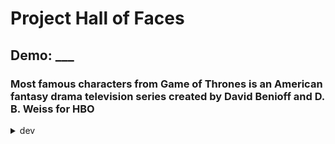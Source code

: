 # Project Hall of Faces 
## Demo: ___
### Most famous characters from Game of Thrones is an American fantasy drama television series created by David Benioff and D. B. Weiss for HBO

<details>
  <summary>dev</summary>

  <p>
    HomePage
    cut alive faces open eyes
    make id and ___Open to home database
  </p>
</details>




